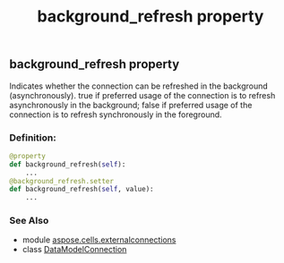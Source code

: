 ﻿---
title: background_refresh property
second_title: Aspose.Cells for Python via .NET API References
description: 
type: docs
weight: 30
url: /aspose.cells.externalconnections/datamodelconnection/background_refresh/
is_root: false
---

## background_refresh property


Indicates whether the connection can be refreshed in the background (asynchronously). 
true if preferred usage of the connection is to refresh asynchronously in the background; 
false if preferred usage of the connection is to refresh synchronously in the foreground.
### Definition:
```python
@property
def background_refresh(self):
    ...
@background_refresh.setter
def background_refresh(self, value):
    ...
```

### See Also
* module [aspose.cells.externalconnections](../../)
* class [DataModelConnection](/cells/python-net/aspose.cells.externalconnections/datamodelconnection)
